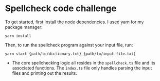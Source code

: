 # Spellcheck code challenge

To get started, first install the node dependencies. I used yarn for my package manager:

`yarn install`

Then, to run the spellcheck program against your input file, run:

`yarn start {path/to/dictionary.txt} {path/to/input-file.txt}`

- The core spellchecking logic all resides in the `spellcheck.ts` file and its associated functions. The `index.ts` file only handles parsing the input files and printing out the results.
